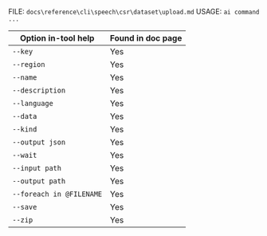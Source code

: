﻿FILE: `docs\reference\cli\speech\csr\dataset\upload.md`
USAGE: `ai command ...`

| Option in-tool help | Found in doc page |
|---------------------|------------------|
| `--key` | Yes |
| `--region` | Yes |
| `--name` | Yes |
| `--description` | Yes |
| `--language` | Yes |
| `--data` | Yes |
| `--kind` | Yes |
| `--output json` | Yes |
| `--wait` | Yes |
| `--input path` | Yes |
| `--output path` | Yes |
| `--foreach in @FILENAME` | Yes |
| `--save` | Yes |
| `--zip` | Yes |